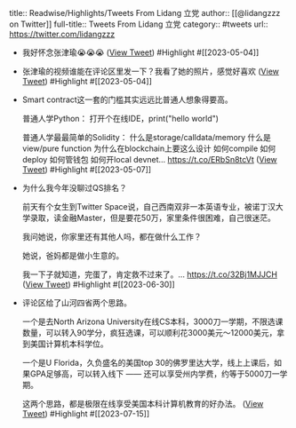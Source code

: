 title:: Readwise/Highlights/Tweets From Lidang 立党
author:: [[@lidangzzz on Twitter]]
full-title:: Tweets From Lidang 立党
category:: #tweets
url:: https://twitter.com/lidangzzz

- 我好怀念张津瑜😭😭😭 ([View Tweet](https://twitter.com/lidangzzz/status/1643422881949401089)) #Highlight #[[2023-05-04]]
- 张津瑜的视频谁能在评论区里发一下？我看了她的照片，感觉好喜欢 ([View Tweet](https://twitter.com/lidangzzz/status/1615869213314322433)) #Highlight #[[2023-05-04]]
- Smart contract这一套的门槛其实远远比普通人想象得要高。
  
  普通人学Python：
  打开个在线IDE，print("hello world")
  
  普通人学最最简单的Solidity：
  什么是storage/calldata/memory
  什么是view/pure function
  为什么在blockchain上要这么设计
  如何compile
  如何deploy
  如何管钱包
  如何开local devnet… https://t.co/ERbSn8tcVt ([View Tweet](https://twitter.com/lidangzzz/status/1654983716827979778)) #Highlight #[[2023-05-07]]
- 为什么我今年没聊过QS排名？
  
  前天有个女生到Twitter Space说，自己西南双非一本英语专业，被诺丁汉大学录取，读金融Master，但是要花50万，家里条件很困难，自己很迷茫。
  
  我问她说，你家里还有其他人吗，都在做什么工作？
  
  她说，爸妈都是做小生意的。
  
  我一下子就知道，完蛋了，肯定救不过来了。… https://t.co/32Bj1MJJCH ([View Tweet](https://twitter.com/lidangzzz/status/1674238542736773120)) #Highlight #[[2023-06-30]]
- 评论区给了山河四省两个思路。
  
  一个是去North Arizona University在线CS本科，3000刀一学期，不限选课数量，可以转入90学分，疯狂选课，可以顺利花3000美元～12000美元，拿到美国计算机本科学位。
  
  一个是U Florida，久负盛名的美国top 30的佛罗里达大学，线上上课后，如果GPA足够高，可以转入线下 ——  还可以享受州内学费，约等于5000刀一学期。
  
  这两个思路，都是极限在线享受美国本科计算机教育的好办法。 ([View Tweet](https://twitter.com/lidangzzz/status/1680004226036953089)) #Highlight #[[2023-07-15]]
